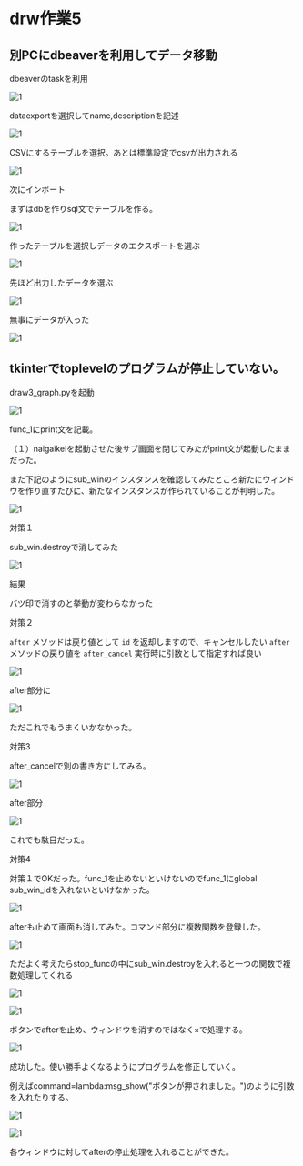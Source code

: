 

# drw作業5

## 別PCにdbeaverを利用してデータ移動

dbeaverのtaskを利用

![1](drw作業画像5/1.PNG)

dataexportを選択してname,descriptionを記述

![1](drw作業画像5/2.PNG)

CSVにするテーブルを選択。あとは標準設定でcsvが出力される

![1](drw作業画像5/3.PNG)

次にインポート

まずはdbを作りsql文でテーブルを作る。

![1](drw作業画像5/4.PNG)

作ったテーブルを選択しデータのエクスポートを選ぶ

![1](drw作業画像5/5.PNG)

先ほど出力したデータを選ぶ

![1](drw作業画像5/6.PNG)

無事にデータが入った

![1](drw作業画像5/6.PNG)



## tkinterでtoplevelのプログラムが停止していない。

draw3_graph.pyを起動

![1](drw作業画像5/8.PNG)

func_1にprint文を記載。

（１）naigaikeiを起動させた後サブ画面を閉じてみたがprint文が起動したままだった。

また下記のようにsub_winのインスタンスを確認してみたところ新たにウィンドウを作り直すたびに、新たなインスタンスが作られていることが判明した。

![1](drw作業画像5/9.PNG)

対策１

sub_win.destroyで消してみた

![1](drw作業画像5/10.PNG)

結果

バツ印で消すのと挙動が変わらなかった

対策２

`after` メソッドは戻り値として `id` を返却しますので、キャンセルしたい `after` メソッドの戻り値を `after_cancel` 実行時に引数として指定すれば良い

![1](drw作業画像5/11.PNG)

after部分に

![1](drw作業画像5/12.PNG)

ただこれでもうまくいかなかった。

対策3

after_cancelで別の書き方にしてみる。

![1](drw作業画像5/13.PNG)

after部分

![1](drw作業画像5/14.PNG)

これでも駄目だった。

対策4

対策１でOKだった。func_1を止めないといけないのでfunc_1にglobal sub_win_idを入れないといけなかった。

![1](drw作業画像5/15.PNG)

afterも止めて画面も消してみた。コマンド部分に複数関数を登録した。

![1](drw作業画像5/16.PNG)

ただよく考えたらstop_funcの中にsub_win.destroyを入れると一つの関数で複数処理してくれる

![1](drw作業画像5/17.PNG)

![1](drw作業画像5/18.PNG)

ボタンでafterを止め、ウィンドウを消すのではなく×で処理する。

![1](drw作業画像5/19.PNG)

成功した。使い勝手よくなるようにプログラムを修正していく。

例えばcommand=lambda:msg_show("ボタンが押されました。")のように引数を入れたりする。

![1](drw作業画像5/20.PNG)

![1](drw作業画像5/21.PNG)

各ウィンドウに対してafterの停止処理を入れることができた。



